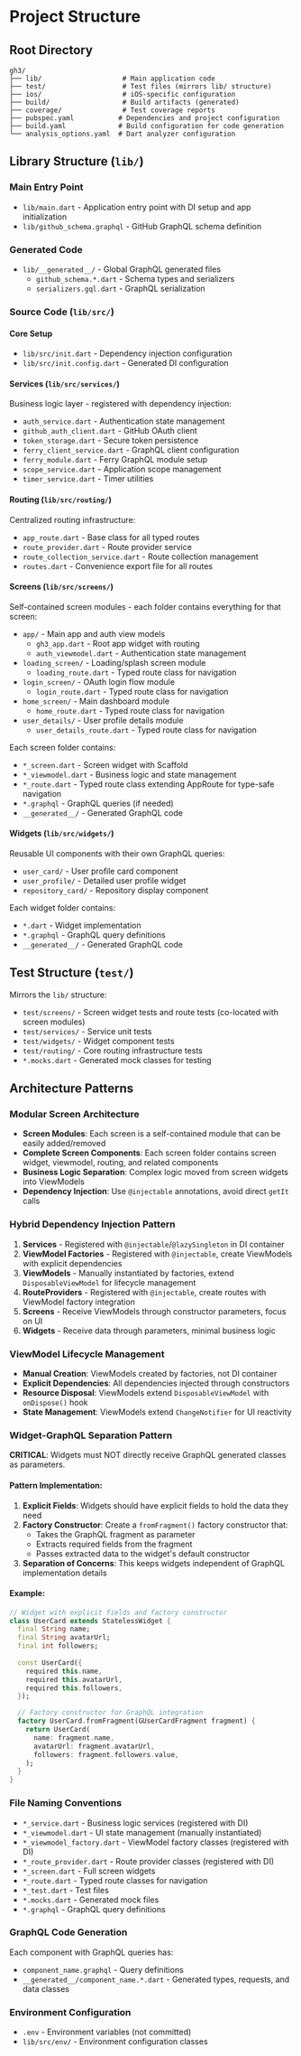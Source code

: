 # Project Structure

## Root Directory
```
gh3/
├── lib/                    # Main application code
├── test/                   # Test files (mirrors lib/ structure)
├── ios/                    # iOS-specific configuration
├── build/                  # Build artifacts (generated)
├── coverage/               # Test coverage reports
├── pubspec.yaml           # Dependencies and project configuration
├── build.yaml             # Build configuration for code generation
└── analysis_options.yaml  # Dart analyzer configuration
```

## Library Structure (`lib/`)

### Main Entry Point
- `lib/main.dart` - Application entry point with DI setup and app initialization
- `lib/github_schema.graphql` - GitHub GraphQL schema definition

### Generated Code
- `lib/__generated__/` - Global GraphQL generated files
  - `github_schema.*.dart` - Schema types and serializers
  - `serializers.gql.dart` - GraphQL serialization

### Source Code (`lib/src/`)

#### Core Setup
- `lib/src/init.dart` - Dependency injection configuration
- `lib/src/init.config.dart` - Generated DI configuration

#### Services (`lib/src/services/`)
Business logic layer - registered with dependency injection:
- `auth_service.dart` - Authentication state management
- `github_auth_client.dart` - GitHub OAuth client
- `token_storage.dart` - Secure token persistence
- `ferry_client_service.dart` - GraphQL client configuration
- `ferry_module.dart` - Ferry GraphQL module setup
- `scope_service.dart` - Application scope management
- `timer_service.dart` - Timer utilities

#### Routing (`lib/src/routing/`)
Centralized routing infrastructure:
- `app_route.dart` - Base class for all typed routes
- `route_provider.dart` - Route provider service
- `route_collection_service.dart` - Route collection management
- `routes.dart` - Convenience export file for all routes

#### Screens (`lib/src/screens/`)
Self-contained screen modules - each folder contains everything for that screen:
- `app/` - Main app and auth view models
  - `gh3_app.dart` - Root app widget with routing
  - `auth_viewmodel.dart` - Authentication state management
- `loading_screen/` - Loading/splash screen module
  - `loading_route.dart` - Typed route class for navigation
- `login_screen/` - OAuth login flow module
  - `login_route.dart` - Typed route class for navigation
- `home_screen/` - Main dashboard module
  - `home_route.dart` - Typed route class for navigation
- `user_details/` - User profile details module
  - `user_details_route.dart` - Typed route class for navigation

Each screen folder contains:
- `*_screen.dart` - Screen widget with Scaffold
- `*_viewmodel.dart` - Business logic and state management
- `*_route.dart` - Typed route class extending AppRoute for type-safe navigation
- `*.graphql` - GraphQL queries (if needed)
- `__generated__/` - Generated GraphQL code

#### Widgets (`lib/src/widgets/`)
Reusable UI components with their own GraphQL queries:
- `user_card/` - User profile card component
- `user_profile/` - Detailed user profile widget
- `repository_card/` - Repository display component

Each widget folder contains:
- `*.dart` - Widget implementation
- `*.graphql` - GraphQL query definitions
- `__generated__/` - Generated GraphQL code

## Test Structure (`test/`)
Mirrors the `lib/` structure:
- `test/screens/` - Screen widget tests and route tests (co-located with screen modules)
- `test/services/` - Service unit tests
- `test/widgets/` - Widget component tests
- `test/routing/` - Core routing infrastructure tests
- `*.mocks.dart` - Generated mock classes for testing

## Architecture Patterns

### Modular Screen Architecture
- **Screen Modules**: Each screen is a self-contained module that can be easily added/removed
- **Complete Screen Components**: Each screen folder contains screen widget, viewmodel, routing, and related components
- **Business Logic Separation**: Complex logic moved from screen widgets into ViewModels
- **Dependency Injection**: Use `@injectable` annotations, avoid direct `getIt` calls

### Hybrid Dependency Injection Pattern
1. **Services** - Registered with `@injectable`/`@lazySingleton` in DI container
2. **ViewModel Factories** - Registered with `@injectable`, create ViewModels with explicit dependencies
3. **ViewModels** - Manually instantiated by factories, extend `DisposableViewModel` for lifecycle management
4. **RouteProviders** - Registered with `@injectable`, create routes with ViewModel factory integration
5. **Screens** - Receive ViewModels through constructor parameters, focus on UI
6. **Widgets** - Receive data through parameters, minimal business logic


### ViewModel Lifecycle Management
- **Manual Creation**: ViewModels created by factories, not DI container
- **Explicit Dependencies**: All dependencies injected through constructors
- **Resource Disposal**: ViewModels extend `DisposableViewModel` with `onDispose()` hook
- **State Management**: ViewModels extend `ChangeNotifier` for UI reactivity

### Widget-GraphQL Separation Pattern
**CRITICAL**: Widgets must NOT directly receive GraphQL generated classes as parameters.

#### Pattern Implementation:
1. **Explicit Fields**: Widgets should have explicit fields to hold the data they need
2. **Factory Constructor**: Create a `fromFragment()` factory constructor that:
   - Takes the GraphQL fragment as parameter
   - Extracts required fields from the fragment  
   - Passes extracted data to the widget's default constructor
3. **Separation of Concerns**: This keeps widgets independent of GraphQL implementation details

#### Example:
```dart
// Widget with explicit fields and factory constructor
class UserCard extends StatelessWidget {
  final String name;
  final String avatarUrl;
  final int followers;
  
  const UserCard({
    required this.name,
    required this.avatarUrl,
    required this.followers,
  });

  // Factory constructor for GraphQL integration
  factory UserCard.fromFragment(GUserCardFragment fragment) {
    return UserCard(
      name: fragment.name,
      avatarUrl: fragment.avatarUrl,
      followers: fragment.followers.value,
    );
  }
}
```

### File Naming Conventions
- `*_service.dart` - Business logic services (registered with DI)
- `*_viewmodel.dart` - UI state management (manually instantiated)
- `*_viewmodel_factory.dart` - ViewModel factory classes (registered with DI)
- `*_route_provider.dart` - Route provider classes (registered with DI)
- `*_screen.dart` - Full screen widgets
- `*_route.dart` - Typed route classes for navigation
- `*_test.dart` - Test files
- `*.mocks.dart` - Generated mock files
- `*.graphql` - GraphQL query definitions

### GraphQL Code Generation
Each component with GraphQL queries has:
- `component_name.graphql` - Query definitions
- `__generated__/component_name.*.dart` - Generated types, requests, and data classes

### Environment Configuration
- `.env` - Environment variables (not committed)
- `lib/src/env/` - Environment configuration classes